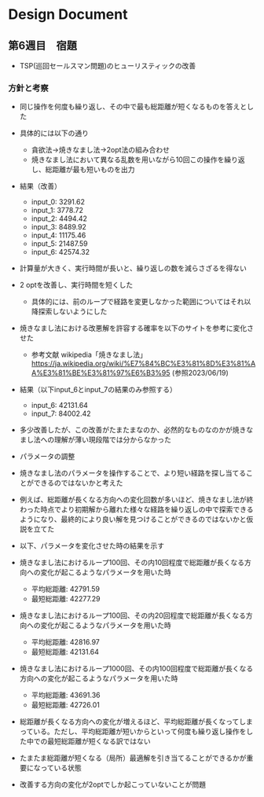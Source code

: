 # Design Document

## 第6週目　宿題
- TSP(巡回セールスマン問題)のヒューリスティックの改善

### 方針と考察
- 同じ操作を何度も繰り返し、その中で最も総距離が短くなるものを答えとした
- 具体的には以下の通り
    - 貪欲法->焼きなまし法->2opt法の組み合わせ
    - 焼きなまし法において異なる乱数を用いながら10回この操作を繰り返し、総距離が最も短いものを出力
- 結果（改善）
    - input_0: 3291.62
    - input_1: 3778.72
    - input_2: 4494.42 
    - input_3: 8489.92
    - input_4: 11175.46
    - input_5: 21487.59
    - input_6: 42574.32

- 計算量が大きく、実行時間が長いと、繰り返しの数を減らさざるを得ない
- 2 optを改善し、実行時間を短くした
    - 具体的には、前のループで経路を変更しなかった範囲についてはそれ以降探索しないようにした

- 焼きなまし法における改悪解を許容する確率を以下のサイトを参考に変化させた
    - 参考文献 wikipedia「焼きなまし法」https://ja.wikipedia.org/wiki/%E7%84%BC%E3%81%8D%E3%81%AA%E3%81%BE%E3%81%97%E6%B3%95 (参照2023/06/19)
- 結果（以下input_6とinput_7の結果のみ参照する）
    - input_6: 42131.64
    - input_7: 84002.42
- 多少改善したが、この改善がたまたまなのか、必然的なものなのかが焼きなまし法への理解が薄い現段階では分からなかった

- パラメータの調整
- 焼きなまし法のパラメータを操作することで、より短い経路を探し当てることができるのではないかと考えた
- 例えば、総距離が長くなる方向への変化回数が多いほど、焼きなまし法が終わった時点でより初期解から離れた様々な経路を繰り返しの中で探索できるようになり、最終的により良い解を見つけることができるのではないかと仮説を立てた
- 以下、パラメータを変化させた時の結果を示す
- 焼きなまし法におけるループ100回、その内10回程度で総距離が長くなる方向への変化が起こるようなパラメータを用いた時
    - 平均総距離: 42791.59
    - 最短総距離: 42277.29
- 焼きなまし法におけるループ100回、その内20回程度で総距離が長くなる方向への変化が起こるようなパラメータを用いた時
    - 平均総距離: 42816.97
    - 最短総距離: 42131.64
- 焼きなまし法におけるループ1000回、その内100回程度で総距離が長くなる方向への変化が起こるようなパラメータを用いた時
    - 平均総距離: 43691.36
    - 最短総距離: 42726.01

- 総距離が長くなる方向への変化が増えるほど、平均総距離が長くなってしまっている。ただし、平均総距離が短いからといって何度も繰り返し操作をした中での最短総距離が短くなる訳ではない
- たまたま総距離が短くなる（局所）最適解を引き当てることができるかが重要になっている状態


- 改善する方向の変化が2optでしか起こっていないことが問題